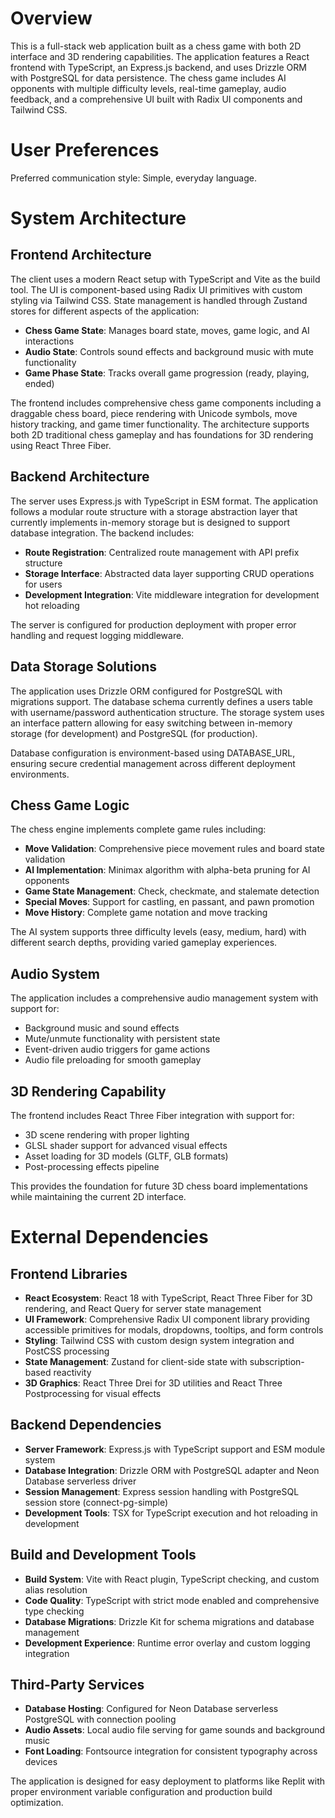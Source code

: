 # Overview

This is a full-stack web application built as a chess game with both 2D interface and 3D rendering capabilities. The application features a React frontend with TypeScript, an Express.js backend, and uses Drizzle ORM with PostgreSQL for data persistence. The chess game includes AI opponents with multiple difficulty levels, real-time gameplay, audio feedback, and a comprehensive UI built with Radix UI components and Tailwind CSS.

# User Preferences

Preferred communication style: Simple, everyday language.

# System Architecture

## Frontend Architecture

The client uses a modern React setup with TypeScript and Vite as the build tool. The UI is component-based using Radix UI primitives with custom styling via Tailwind CSS. State management is handled through Zustand stores for different aspects of the application:

- **Chess Game State**: Manages board state, moves, game logic, and AI interactions
- **Audio State**: Controls sound effects and background music with mute functionality
- **Game Phase State**: Tracks overall game progression (ready, playing, ended)

The frontend includes comprehensive chess game components including a draggable chess board, piece rendering with Unicode symbols, move history tracking, and game timer functionality. The architecture supports both 2D traditional chess gameplay and has foundations for 3D rendering using React Three Fiber.

## Backend Architecture

The server uses Express.js with TypeScript in ESM format. The application follows a modular route structure with a storage abstraction layer that currently implements in-memory storage but is designed to support database integration. The backend includes:

- **Route Registration**: Centralized route management with API prefix structure
- **Storage Interface**: Abstracted data layer supporting CRUD operations for users
- **Development Integration**: Vite middleware integration for development hot reloading

The server is configured for production deployment with proper error handling and request logging middleware.

## Data Storage Solutions

The application uses Drizzle ORM configured for PostgreSQL with migrations support. The database schema currently defines a users table with username/password authentication structure. The storage system uses an interface pattern allowing for easy switching between in-memory storage (for development) and PostgreSQL (for production).

Database configuration is environment-based using DATABASE_URL, ensuring secure credential management across different deployment environments.

## Chess Game Logic

The chess engine implements complete game rules including:

- **Move Validation**: Comprehensive piece movement rules and board state validation
- **AI Implementation**: Minimax algorithm with alpha-beta pruning for AI opponents
- **Game State Management**: Check, checkmate, and stalemate detection
- **Special Moves**: Support for castling, en passant, and pawn promotion
- **Move History**: Complete game notation and move tracking

The AI system supports three difficulty levels (easy, medium, hard) with different search depths, providing varied gameplay experiences.

## Audio System

The application includes a comprehensive audio management system with support for:

- Background music and sound effects
- Mute/unmute functionality with persistent state
- Event-driven audio triggers for game actions
- Audio file preloading for smooth gameplay

## 3D Rendering Capability

The frontend includes React Three Fiber integration with support for:

- 3D scene rendering with proper lighting
- GLSL shader support for advanced visual effects
- Asset loading for 3D models (GLTF, GLB formats)
- Post-processing effects pipeline

This provides the foundation for future 3D chess board implementations while maintaining the current 2D interface.

# External Dependencies

## Frontend Libraries

- **React Ecosystem**: React 18 with TypeScript, React Three Fiber for 3D rendering, and React Query for server state management
- **UI Framework**: Comprehensive Radix UI component library providing accessible primitives for modals, dropdowns, tooltips, and form controls
- **Styling**: Tailwind CSS with custom design system integration and PostCSS processing
- **State Management**: Zustand for client-side state with subscription-based reactivity
- **3D Graphics**: React Three Drei for 3D utilities and React Three Postprocessing for visual effects

## Backend Dependencies

- **Server Framework**: Express.js with TypeScript support and ESM module system
- **Database Integration**: Drizzle ORM with PostgreSQL adapter and Neon Database serverless driver
- **Session Management**: Express session handling with PostgreSQL session store (connect-pg-simple)
- **Development Tools**: TSX for TypeScript execution and hot reloading in development

## Build and Development Tools

- **Build System**: Vite with React plugin, TypeScript checking, and custom alias resolution
- **Code Quality**: TypeScript with strict mode enabled and comprehensive type checking
- **Database Migrations**: Drizzle Kit for schema migrations and database management
- **Development Experience**: Runtime error overlay and custom logging integration

## Third-Party Services

- **Database Hosting**: Configured for Neon Database serverless PostgreSQL with connection pooling
- **Audio Assets**: Local audio file serving for game sounds and background music
- **Font Loading**: Fontsource integration for consistent typography across devices

The application is designed for easy deployment to platforms like Replit with proper environment variable configuration and production build optimization.